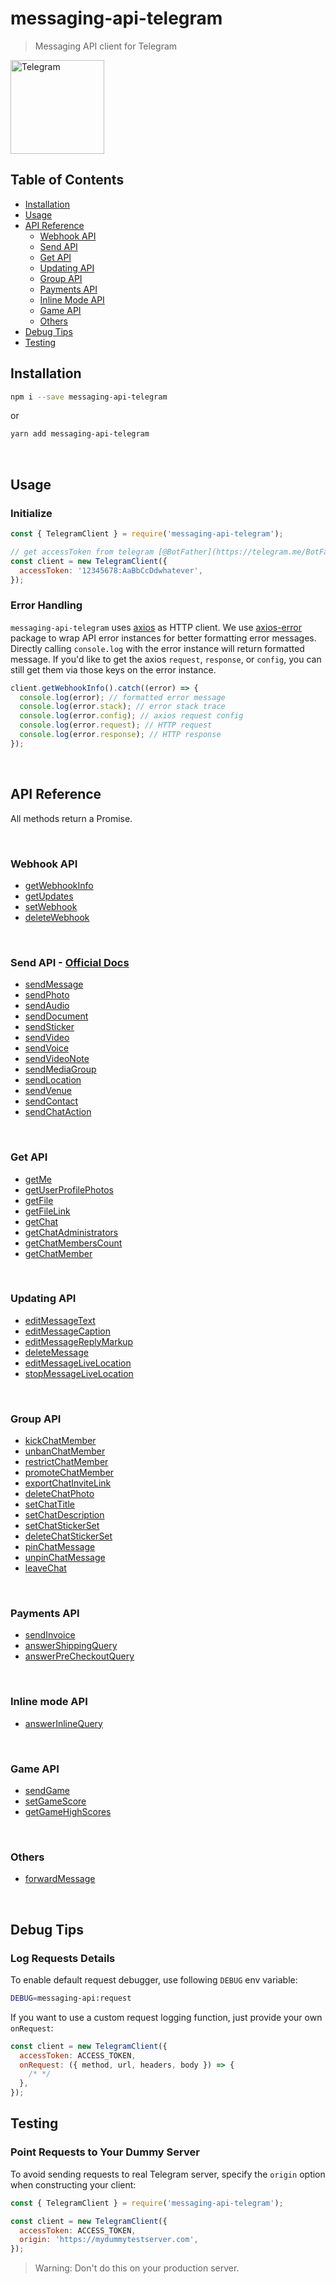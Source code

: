 # messaging-api-telegram

> Messaging API client for Telegram

<img src="https://telegram.org/img/t_logo.png" alt="Telegram" width="150" />

## Table of Contents

- [Installation](#installation)
- [Usage](#usage)
- [API Reference](#api-reference)
  - [Webhook API](#webhook-api)
  - [Send API](#send-api)
  - [Get API](#get-api)
  - [Updating API](#updating-api)
  - [Group API](#group-api)
  - [Payments API](#payments-api)
  - [Inline Mode API](#inline-mode-api)
  - [Game API](#game-api)
  - [Others](#others)
- [Debug Tips](#debug-tips)
- [Testing](#testing)

## Installation

```sh
npm i --save messaging-api-telegram
```

or

```sh
yarn add messaging-api-telegram
```

<br />

## Usage

### Initialize

```js
const { TelegramClient } = require('messaging-api-telegram');

// get accessToken from telegram [@BotFather](https://telegram.me/BotFather)
const client = new TelegramClient({
  accessToken: '12345678:AaBbCcDdwhatever',
});
```

### Error Handling

`messaging-api-telegram` uses [axios](https://github.com/axios/axios) as HTTP client. We use [axios-error](https://github.com/Yoctol/messaging-apis/tree/master/packages/axios-error) package to wrap API error instances for better formatting error messages. Directly calling `console.log` with the error instance will return formatted message. If you'd like to get the axios `request`, `response`, or `config`, you can still get them via those keys on the error instance.

```js
client.getWebhookInfo().catch((error) => {
  console.log(error); // formatted error message
  console.log(error.stack); // error stack trace
  console.log(error.config); // axios request config
  console.log(error.request); // HTTP request
  console.log(error.response); // HTTP response
});
```

<br />

## API Reference

All methods return a Promise.

<br />

### Webhook API

- [getWebhookInfo](https://yoctol.github.io/messaging-apis/latest/classes/messaging_api_telegram.telegramclient.html#getwebhookinfo)
- [getUpdates](https://yoctol.github.io/messaging-apis/latest/classes/messaging_api_telegram.telegramclient.html#getupdates)
- [setWebhook](https://yoctol.github.io/messaging-apis/latest/classes/messaging_api_telegram.telegramclient.html#setwebhook)
- [deleteWebhook](https://yoctol.github.io/messaging-apis/latest/classes/messaging_api_telegram.telegramclient.html#deletewebhook)

<br />

<a id="send-api" />

### Send API - [Official Docs](https://core.telegram.org/bots/api#available-methods)

- [sendMessage](https://yoctol.github.io/messaging-apis/latest/classes/messaging_api_telegram.telegramclient.html#sendmessage)
- [sendPhoto](https://yoctol.github.io/messaging-apis/latest/classes/messaging_api_telegram.telegramclient.html#sendphoto)
- [sendAudio](https://yoctol.github.io/messaging-apis/latest/classes/messaging_api_telegram.telegramclient.html#sendaudio)
- [sendDocument](https://yoctol.github.io/messaging-apis/latest/classes/messaging_api_telegram.telegramclient.html#senddocument)
- [sendSticker](https://yoctol.github.io/messaging-apis/latest/classes/messaging_api_telegram.telegramclient.html#sendsticker)
- [sendVideo](https://yoctol.github.io/messaging-apis/latest/classes/messaging_api_telegram.telegramclient.html#sendvideo)
- [sendVoice](https://yoctol.github.io/messaging-apis/latest/classes/messaging_api_telegram.telegramclient.html#sendvoice)
- [sendVideoNote](https://yoctol.github.io/messaging-apis/latest/classes/messaging_api_telegram.telegramclient.html#sendvideonote)
- [sendMediaGroup](https://yoctol.github.io/messaging-apis/latest/classes/messaging_api_telegram.telegramclient.html#sendmediagroup)
- [sendLocation](https://yoctol.github.io/messaging-apis/latest/classes/messaging_api_telegram.telegramclient.html#sendlocation)
- [sendVenue](https://yoctol.github.io/messaging-apis/latest/classes/messaging_api_telegram.telegramclient.html#sendvenue)
- [sendContact](https://yoctol.github.io/messaging-apis/latest/classes/messaging_api_telegram.telegramclient.html#sendcontact)
- [sendChatAction](https://yoctol.github.io/messaging-apis/latest/classes/messaging_api_telegram.telegramclient.html#sendchataction)

<br />

### Get API

- [getMe](https://yoctol.github.io/messaging-apis/latest/classes/messaging_api_telegram.telegramclient.html#getme)
- [getUserProfilePhotos](https://yoctol.github.io/messaging-apis/latest/classes/messaging_api_telegram.telegramclient.html#getuserprofilephotos)
- [getFile](https://yoctol.github.io/messaging-apis/latest/classes/messaging_api_telegram.telegramclient.html#getfile)
- [getFileLink](https://yoctol.github.io/messaging-apis/latest/classes/messaging_api_telegram.telegramclient.html#getfilelink)
- [getChat](https://yoctol.github.io/messaging-apis/latest/classes/messaging_api_telegram.telegramclient.html#getchat)
- [getChatAdministrators](https://yoctol.github.io/messaging-apis/latest/classes/messaging_api_telegram.telegramclient.html#getchatadministrators)
- [getChatMembersCount](https://yoctol.github.io/messaging-apis/latest/classes/messaging_api_telegram.telegramclient.html#getchatmemberscount)
- [getChatMember](https://yoctol.github.io/messaging-apis/latest/classes/messaging_api_telegram.telegramclient.html#getchatmember)

<br />

### Updating API

- [editMessageText](https://yoctol.github.io/messaging-apis/latest/classes/messaging_api_telegram.telegramclient.html#editmessagetext)
- [editMessageCaption](https://yoctol.github.io/messaging-apis/latest/classes/messaging_api_telegram.telegramclient.html#editmessagecaption)
- [editMessageReplyMarkup](https://yoctol.github.io/messaging-apis/latest/classes/messaging_api_telegram.telegramclient.html#editmessagereplymarkup)
- [deleteMessage](https://yoctol.github.io/messaging-apis/latest/classes/messaging_api_telegram.telegramclient.html#deletemessage)
- [editMessageLiveLocation](https://yoctol.github.io/messaging-apis/latest/classes/messaging_api_telegram.telegramclient.html#editmessagelivelocation)
- [stopMessageLiveLocation](https://yoctol.github.io/messaging-apis/latest/classes/messaging_api_telegram.telegramclient.html#stopmessagelivelocation)

<br />

### Group API

- [kickChatMember](https://yoctol.github.io/messaging-apis/latest/classes/messaging_api_telegram.telegramclient.html#kickchatmember)
- [unbanChatMember](https://yoctol.github.io/messaging-apis/latest/classes/messaging_api_telegram.telegramclient.html#unbanchatmember)
- [restrictChatMember](https://yoctol.github.io/messaging-apis/latest/classes/messaging_api_telegram.telegramclient.html#restrictchatmember)
- [promoteChatMember](https://yoctol.github.io/messaging-apis/latest/classes/messaging_api_telegram.telegramclient.html#promotechatmember)
- [exportChatInviteLink](https://yoctol.github.io/messaging-apis/latest/classes/messaging_api_telegram.telegramclient.html#exportchatinvitelink)
- [deleteChatPhoto](https://yoctol.github.io/messaging-apis/latest/classes/messaging_api_telegram.telegramclient.html#deletechatphoto)
- [setChatTitle](https://yoctol.github.io/messaging-apis/latest/classes/messaging_api_telegram.telegramclient.html#setchattitle)
- [setChatDescription](https://yoctol.github.io/messaging-apis/latest/classes/messaging_api_telegram.telegramclient.html#setchatdescription)
- [setChatStickerSet](https://yoctol.github.io/messaging-apis/latest/classes/messaging_api_telegram.telegramclient.html#setchatstickerset)
- [deleteChatStickerSet](https://yoctol.github.io/messaging-apis/latest/classes/messaging_api_telegram.telegramclient.html#deletechatstickerset)
- [pinChatMessage](https://yoctol.github.io/messaging-apis/latest/classes/messaging_api_telegram.telegramclient.html#pinchatmessage)
- [unpinChatMessage](https://yoctol.github.io/messaging-apis/latest/classes/messaging_api_telegram.telegramclient.html#unpinchatmessage)
- [leaveChat](https://yoctol.github.io/messaging-apis/latest/classes/messaging_api_telegram.telegramclient.html#leavechat)

<br />

### Payments API

- [sendInvoice](https://yoctol.github.io/messaging-apis/latest/classes/messaging_api_telegram.telegramclient.html#sendinvoice)
- [answerShippingQuery](https://yoctol.github.io/messaging-apis/latest/classes/messaging_api_telegram.telegramclient.html#answershippingquery)
- [answerPreCheckoutQuery](https://yoctol.github.io/messaging-apis/latest/classes/messaging_api_telegram.telegramclient.html#answerprecheckoutquery)

<br />

### Inline mode API

- [answerInlineQuery](https://yoctol.github.io/messaging-apis/latest/classes/messaging_api_telegram.telegramclient.html#answerinlinequery)

<br />

### Game API

- [sendGame](https://yoctol.github.io/messaging-apis/latest/classes/messaging_api_telegram.telegramclient.html#sendgame)
- [setGameScore](https://yoctol.github.io/messaging-apis/latest/classes/messaging_api_telegram.telegramclient.html#setgamescore)
- [getGameHighScores](https://yoctol.github.io/messaging-apis/latest/classes/messaging_api_telegram.telegramclient.html#getgamehighscores)

<br />

### Others

- [forwardMessage](https://yoctol.github.io/messaging-apis/latest/classes/messaging_api_telegram.telegramclient.html#forwardmessage)

<br />

## Debug Tips

### Log Requests Details

To enable default request debugger, use following `DEBUG` env variable:

```sh
DEBUG=messaging-api:request
```

If you want to use a custom request logging function, just provide your own `onRequest`:

```js
const client = new TelegramClient({
  accessToken: ACCESS_TOKEN,
  onRequest: ({ method, url, headers, body }) => {
    /* */
  },
});
```

## Testing

### Point Requests to Your Dummy Server

To avoid sending requests to real Telegram server, specify the `origin` option when constructing your client:

```js
const { TelegramClient } = require('messaging-api-telegram');

const client = new TelegramClient({
  accessToken: ACCESS_TOKEN,
  origin: 'https://mydummytestserver.com',
});
```

> Warning: Don't do this on your production server.
